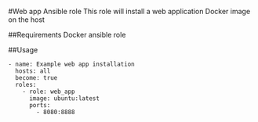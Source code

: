 #Web app Ansible role
This role will install a web application Docker image on the host

##Requirements
Docker ansible role

##Usage
```
- name: Example web app installation
  hosts: all
  become: true
  roles:
    - role: web_app
      image: ubuntu:latest
      ports:
        - 8080:8888
```